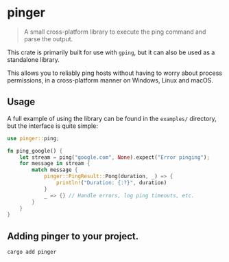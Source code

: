 # pinger

> A small cross-platform library to execute the ping command and parse the output.

This crate is primarily built for use with `gping`, but it can also be used as a 
standalone library.

This allows you to reliably ping hosts without having to worry about process permissions, 
in a cross-platform manner on Windows, Linux and macOS.

## Usage

A full example of using the library can be found in the `examples/` directory, but the 
interface is quite simple:

```rust
use pinger::ping;

fn ping_google() {
    let stream = ping("google.com", None).expect("Error pinging");
    for message in stream {
        match message {
            pinger::PingResult::Pong(duration, _) => {
                println!("Duration: {:?}", duration)
            }
            _ => {} // Handle errors, log ping timeouts, etc.
        }
    }
}           
```

## Adding pinger to your project.

`cargo add pinger`

